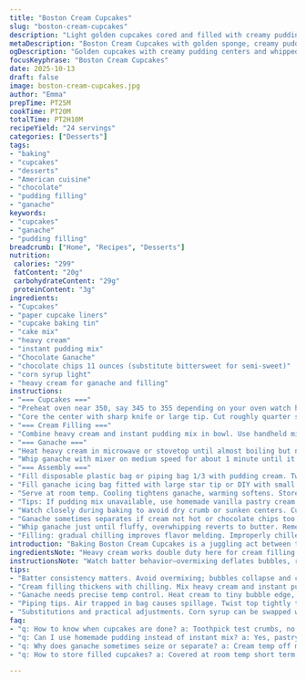 ```yaml
---
title: "Boston Cream Cupcakes"
slug: "boston-cream-cupcakes"
description: "Light golden cupcakes cored and filled with creamy pudding made with heavy cream and instant mix. Topped with whipped ganache made by melting chocolate chips with hot cream and corn syrup. Filling piping technique keeps mess low. Ganache whipped to fluffy consistency with optional cream if too stiff. Bake by visual cues toothpick clean. Chill ganache before whipping for better texture. Cream filling thickens on chill. Corn syrup smooths ganache melt. Core cupcake centers half inch deep, careful to not cut liner. Frost cupcakes using star swirl method or improvised bags. Yield 24 cupcakes offering balance of fat sugar and protein. Nutrients moderate with 299 calories per serving."
metaDescription: "Boston Cream Cupcakes with golden sponge, creamy pudding core, and whipped chocolate ganache frosting. Techniques for filling, whipping, piping, and baking timing cues."
ogDescription: "Golden cupcakes with creamy pudding centers and whipped chocolate ganache frosting. Filling and piping tips for neat results and balanced texture."
focusKeyphrase: "Boston Cream Cupcakes"
date: 2025-10-13
draft: false
image: boston-cream-cupcakes.jpg
author: "Emma"
prepTime: PT25M
cookTime: PT20M
totalTime: PT2H10M
recipeYield: "24 servings"
categories: ["Desserts"]
tags:
- "baking"
- "cupcakes"
- "desserts"
- "American cuisine"
- "chocolate"
- "pudding filling"
- "ganache"
keywords:
- "cupcakes"
- "ganache"
- "pudding filling"
breadcrumb: ["Home", "Recipes", "Desserts"]
nutrition: 
 calories: "299"
 fatContent: "20g"
 carbohydrateContent: "29g"
 proteinContent: "3g"
ingredients:
- "Cupcakes"
- "paper cupcake liners"
- "cupcake baking tin"
- "cake mix"
- "heavy cream"
- "instant pudding mix"
- "Chocolate Ganache"
- "chocolate chips 11 ounces (substitute bittersweet for semi-sweet)"
- "corn syrup light"
- "heavy cream for ganache and filling"
instructions:
- "=== Cupcakes ==="
- "Preheat oven near 350, say 345 to 355 depending on your oven watch heat spots. Kind of sizzle when preheated enough. Line tins with paper liners for quicker cleanup and even bake. Batter mix per box but I prefer adding an egg yolk for richness sometimes. Blend using stand mixer or handheld, medium speed, avoid over mixing or turtle bubbles collapse. Spoon batter filling cupcake liners half full not more or batter overflows or soggy texture inside. Bake 17-20 minutes but ignore strict time; toothpick inserted comes out with a few crumbs but no wet batter. Golden top, slight crack, smells slightly toasted. Let cool completely in pan or on wire rack. Don't shock warm cupcakes or tops toughen. Cool at least 35-40 min."
- "Core the center with sharp knife or large tip. Cut roughly quarter sized hole but depth shallow enough to not cut liner. Use gentle twist and pull to avoid tearing. Don't replace core, leave hole open. Filling needs to nestle comfortably inside. An easier way is to use apple corer or larger icing tip if available. If cores break, no big deal, just fill carefully."
- "=== Cream Filling ==="
- "Combine heavy cream and instant pudding mix in bowl. Use handheld mixer, start slow then medium-low speed. Watch pudding thicken but don’t overbeat or it will curdle. Texture changes from liquid to creamy, thickening but still spreadable, tactile test is best. Cover with wrap to avoid skin forming. Chill in fridge minimum 40-50 minutes. If pudding too runny, add more pudding mix gradually but avoid powdery grit."
- "=== Ganache ==="
- "Heat heavy cream in microwave or stovetop until almost boiling but not full boil. Tiny bubbles at edges indicate right temp. Pour immediately over chocolate chips and corn syrup in heat-safe bowl. Let sit for 3 minutes untouched to melt chocolate slowly; rushing can seize chocolate. Whisk slowly in circles to emulsify cream and chocolate. Check smooth chocolate ribbons when lifting whisk. Once fully melted, cover with cling wrap, cool at room temp for roughly 1hr to 1 hr 40 min or until slightly thickened. Chilling ganache makes whipping easier but don't overchill or ganache hardens too much."
- "Whip ganache with mixer on medium speed for about 1 minute until it gains slight fluffiness. Add half tablespoon lukewarm cream if stiff or grainy. Texture should be scoopable yet pipeable. Too runny, chill longer; too stiff, add cream sparingly. Ganache stability important for swirl hold."
- "=== Assembly ==="
- "Fill disposable plastic bag or piping bag 1/3 with pudding cream. Twist top to squeeze air out to reduce mess. Pipe filling into cupcake cores slowly, feel resistance indicating full but don’t overfill or top spills out. Pipe gently; filling should not burst cupcake edges or liner."
- "Fill ganache icing bag fitted with large star tip or DIY with small cut corner. Hold about half inch above cupcake center and pipe center star swirl first. Then circle around star in C motions, connecting outer spiral to form uniform frosting dome. Even pressure key to avoid frosting blobs or breaks. Practice a swirl spiral if unfamiliar. Frost all cupcakes. If ganache warm and thin, chill 10 min then try again."
- "Serve at room temp. Cooling tightens ganache, warming softens. Store covered overnight if planning ahead; filling may weep slightly but still tasty. Cake stays moist due to pudding filling."
- "Tips: If pudding mix unavailable, use homemade vanilla pastry cream or stabilized whipped cream with gelatin. Corn syrup replacement, use light honey or golden syrup but ganache texture may differ slightly. For vegan versions, coconut cream and dairy-free chocolate chips work but expect denser cupcakes."
- "Watch closely during baking to avoid dry crumb or sunken centers. Cupcake liners peeling off tops indicate done. Also, avoid cutting cupcake caps off completely when coring—helps structural integrity."
- "Ganache sometimes separates if cream not hot or chocolate chips too cold. Warm bowl slightly or reserve some cream to adjust."
- "Whip ganache just until fluffy, overwhipping reverts to butter. Remember swirl patterns depend on ganache consistency."
- "Filling: gradual chilling improves flavor melding. Improperly chilled pudding makes filling runny or leaks."
introduction: "Baking Boston Cream Cupcakes is a juggling act between texture and technique. The core concept—baked sponge with creamy inside and chocolate topping—sounds simple but isn’t without tricks. You don't just pour batter in; half-size fill is crucial to keep height and texture correct. I found that cored cupcakes need care, not too deep, not ragged edges. Cream pudding from instant mix beats homemade for speed, but chilling is key to thicken the center. Chocolate ganache needs attention to temperature; too cool cream and it seizes, too hot and it splits. Corn syrup smooths out the ganache, giving that glossy sheen that looks bakery-bought. Whipping brings air, making the frosting lighter yet pipeable. Swirling frosting is an art — I learned to hold the bag steady and pipe with even bursts while keeping distance. Cupcakes keep moist days if refrigerated; temperature swings can turn ganache brittle or too soft. You want the bite of dense cake, creamy surprise, and that bittersweet finish."
ingredientsNote: "Heavy cream works double duty here for cream filling and ganache so buying extra is practical. I sometimes swap half the instant pudding mix for homemade custard thickened with cornstarch or arrowroot, yields different mouthfeel. Chocolate chips replaced with chopped bittersweet bars offers superior flavor if you have the time. Corn syrup smooths chocolate but can use honey in a pinch, it’ll create slight caramel notes. If you suspect the batter mix too dry, add a splash of milk or oil for moistness—different brands vary a lot. Cupcake liners prevent sticking and keep cakes tidy, wax paper standard, parchment offers better heat tolerance. Oxo-cupcake corer tool is a great investment if you often fill cupcakes. Piping bags—disposable or reusable—make filling and frosting cleaner but a plastic zip bag with corner snipped off can do in last minute. Keep cream refrigerated to avoid spoilage, or use stabilized whipped cream version to last longer at room temp. If frosting turns grainy, warm slightly and whisk again. Baking times vary with altitude, oven hotspots; rely on visual toothpick tests, surface cracking, and touch for doneness."
instructionsNote: "Watch batter behavior—overmixing deflates bubbles, resulting in dense cupcakes. After baking, cake shrinks slightly from edges, a good sign. Let cupcakes rest completely before coring to avoid crumbling. Cutting the core hole too deep ruins shape; I learned gently wiggling knife in a circle with no liner damage is best. Cream filling thickens as it chills; patience crucial, don’t try to fill too soon or it leaks out messily. Heat cream to just below boil for smooth ganache; overheated cream scorches chocolate. When pouring cream over chips, trust the 3-minute melt wait — don’t stir immediately or you get grainy ganache. Let ganache cool at room temperature so it’s pipe-able yet holds shape when whipped. Whip ganache only until light fluff forms; overwhipping ruins the texture. Filling cupcakes with a small opening in bag keeps control, avoids messy overflows. Swirling frosting needs steady hand and consistent pressure; practicing on parchment before piping cupcakes helps. Store cupcakes covered or chilled; warm ganache will soften too much. These small tactile and timing cues keep batch quality consistent. Never skimp on chilling times; rushed fillings and ganache show in final cupcake structure and texture."
tips:
- "Batter consistency matters. Avoid overmixing; bubbles collapse and cake turns dense. Half-fill liners, no more or batter slumps. Watch oven temps near 350—listen for subtle sizzle, spot heat variations change bake time. Toothpick test crumbs with no wet batter but slight moistness. Cool 35-40 min before coring to prevent crumble. Core gently; quarter sized hole but keep liner intact. Twisting motion works better than stabbing."
- "Cream filling thickens with chilling. Mix heavy cream and instant pudding on low-medium speed; don’t whip too much or it curdles. Texture shifts from liquid to spreadable. Cover or skin forms. Chill 40-50 minutes. Runny? Add powder slowly but avoid gritty. If pudding mix unavailable, stabilize whipped cream with gelatin or use pastry cream variants—textures differ, so plan chilling accordingly."
- "Ganache needs precise temp control. Heat cream to tiny bubble edge, not full boil—too hot scorches chocolate. Pour over chips and corn syrup, wait 3 min untouch. Stir slowly in circles for smooth ribbons. Cool at room temp for 1-1.5 hours until thick. Overchill hardens ganache; whip medium speed only till fluff forms. Stiff? Add lukewarm cream sparingly. Runny? Chill longer. Whip too much and it turns buttery."
- "Piping tips. Air trapped in bag causes spillage. Twist top tightly to squeeze air out before filling cores. Fill cupcake slowly until resistance, no overflow. Star tip for ganache swirl; hold bag half inch above cupcake. Start center star, then outer spiral in C motions connecting edges. Pressure must be steady. Warm ganache thins out, chill 10 minutes then retry piping. Practice swirls on parchment first for clean domes and avoid frosting blobs."
- "Substitutions and practical adjustments. Corn syrup can be swapped with light honey or golden syrup but expect slightly different ganache mouthfeel. Chocolate chips replaced by chopped bittersweet bars for richer flavor if time allows. If cake mix too dry, splash milk or oil helps moisture. Wax vs parchment liners—parchment tolerates higher heat. Disposable piping bags work but plastic zip bag with corner snip can fill in last minute. Keep extras of heavy cream handy for filling and ganache."
faq:
- "q: How to know when cupcakes are done? a: Toothpick test crumbs, no wet batter but some moist crumbs okay. Watch top surface slight crack or golden hue. Liners peeling from cake edges signal doneness. Oven hotspots shift time; watch carefully. Don't cut cupcake tops fully, weakens structure."
- "q: Can I use homemade pudding instead of instant mix? a: Yes, pastry cream or stabilized whipped cream substitute works. Texture differs and chilling longer needed usually. Instant pudding is fast but custard offers richer mouthfeel. Adjust consistency indicator by tactile test—spreadable but not runny."
- "q: Why does ganache sometimes seize or separate? a: Cream temp off mostly—too hot scorches chocolate, too cold hardens and clumps. Pour cream when just bubbling edges. Stir slowly, no rushing. Corn syrup helps stabilize and smooth melt. Warm bowl slightly or reserve some cream to adjust if needed."
- "q: How to store filled cupcakes? a: Covered at room temp short term; ganache will soften. Refrigerate overnight to keep moist but filling may weep slightly. Chill improves flavor melding but also firmness. Leftovers can freeze wrapped well but ganache texture may alter. Unfrosted cupcakes store longer, fill before serving."

---
```

